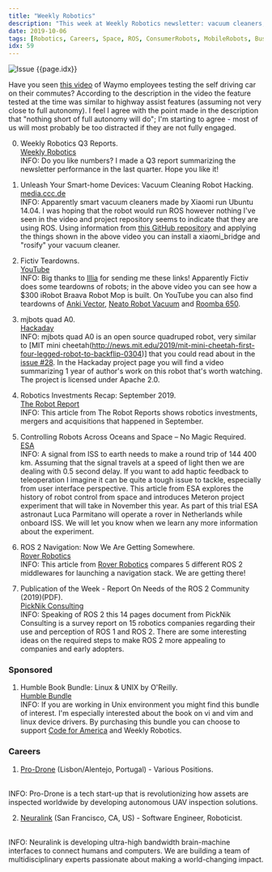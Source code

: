 ```yaml
---
title: "Weekly Robotics"
description: "This week at Weekly Robotics newsletter: vacuum cleaners, open source quadrupeds, controlling robots from SPACE and ROS 2"
date: 2019-10-06
tags: [Robotics, Careers, Space, ROS, ConsumerRobots, MobileRobots, Business, OpenSouce, Drones]
idx: 59
---
```

![Issue {{page.idx}}](/img/headers/{{page.idx}}.jpg "Issue {{page.idx}}")

Have you seen [this video](https://youtu.be/6ePWBBrWSzo) of Waymo employees testing the self driving car on their commutes? According to the description in the video the feature tested at the time was similar to highway assist features (assuming not very close to full autonomy). I feel I agree with the point made in the description that "nothing short of full autonomy will do"; I'm starting to agree - most of us will most probably be too distracted if they are not fully engaged.

0) Weekly Robotics Q3 Reports.
<br>[Weekly Robotics](https://weeklyrobotics.com/Q3-2019-report)<br>
INFO: Do you like numbers? I made a Q3 report summarizing the newsletter performance in the last quarter. Hope you like it!

1) Unleash Your Smart-home Devices: Vacuum Cleaning Robot Hacking.
<br>[media.ccc.de](https://media.ccc.de/v/34c3-9147-unleash_your_smart-home_devices_vacuum_cleaning_robot_hacking)<br>
INFO: Apparently smart vacuum cleaners made by Xiaomi run Ubuntu 14.04. I was hoping that the robot would run ROS however nothing I've seen in the video and project repository seems to indicate that they are using ROS. Using information from [this GitHub repository](https://github.com/arne48/xiaomi_bridge) and applying the things shown in the above video you can install a xiaomi_bridge and "rosify" your vacuum cleaner.

2) Fictiv Teardowns.
<br>[YouTube](https://youtu.be/EFR9EyFe_wg)<br>
INFO: Big thanks to [Illia](https://www.linkedin.com/in/illia-sheremet-68bbab105/) for sending me these links! Apparently Fictiv does some teardowns of robots; in the above video you can see how a $300 iRobot Braava Robot Mop is built. On YouTube you can also find teardowns of [Anki Vector](https://youtu.be/LFB3kCpQ8io), [Neato Robot Vacuum](https://youtu.be/gmZSvmpiZcg) and [Roomba 650](https://youtu.be/_elZ3Svbjow).

3) mjbots quad A0.
<br>[Hackaday](https://hackaday.io/project/167845-mjbots-quad-a0)<br>
INFO: mjbots quad A0 is an open source quadruped robot, very similar to [MIT mini cheetah(http://news.mit.edu/2019/mit-mini-cheetah-first-four-legged-robot-to-backflip-0304)] that you could read about in the [issue #28](https://weeklyrobotics.com/weekly-robotics-28). In the Hackaday project page you will find a video summarizing 1 year of author's work on this robot that's worth watching. The project is licensed under Apache 2.0.

4) Robotics Investments Recap: September 2019.
<br>[The Robot Report](https://www.therobotreport.com/robotics-investments-recap-september-2019/)<br>
INFO: This article from The Robot Reports shows robotics investments, mergers and acquisitions that happened in September.

5) Controlling Robots Across Oceans and Space – No Magic Required.
<br>[ESA](http://www.esa.int/Our_Activities/Human_and_Robotic_Exploration/Exploration/Controlling_robots_across_oceans_and_space_no_magic_required)<br>
INFO: A signal from ISS to earth needs to make a round trip of 144 400 km. Assuming that the signal travels at a speed of light then we are dealing with 0.5 second delay. If you want to add haptic feedback to teleoperation I imagine it can be quite a tough issue to tackle, especially from user interface perspective. This article from ESA explores the history of robot control from space and introduces Meteron project experiment that will take in November this year. As part of this trial ESA astronaut Luca Parmitano will operate a rover in Netherlands while onboard ISS. We will let you know when we learn any more information about the experiment.

6) ROS 2 Navigation: Now We Are Getting Somewhere.
<br>[Rover Robotics](https://blog.roverrobotics.com/navigation2-now-were-getting-somewhere/)<br>
INFO: This article from [Rover Robotics](https://roverrobotics.com/) compares 5 different ROS 2 middlewares for launching a navigation stack. We are getting there!

7) Publication of the Week - Report On Needs of the ROS 2 Community (2019)(PDF).
<br>[PickNik Consulting](https://picknik.ai/docs/ROS2_User_Stories_Report.pdf)<br>
INFO: Speaking of ROS 2 this 14 pages document from PickNik Consulting is a survey report on 15 robotics companies regarding their use and perception of ROS 1 and ROS 2. There are some interesting ideas on the required steps to make ROS 2 more appealing to companies and early adopters.

### Sponsored

1) Humble Book Bundle: Linux & UNIX by O'Reilly.
<br>[Humble Bundle](https://www.humblebundle.com/books/linux-unix-oreilly-books?partner=weeklyrobotics)<br>
INFO: If you are working in Unix environment you might find this bundle of interest. I'm especially interested about the book on vi and vim and linux device drivers. By purchasing this bundle you can choose to support [Code for America](https://www.codeforamerica.org/) and Weekly Robotics.

### Careers

1) [Pro-Drone](https://pro-drone.eu/careers.html) (Lisbon/Alentejo, Portugal) - Various Positions.
<br>
INFO: Pro-Drone is a tech start-up that is revolutionizing how assets are inspected worldwide by developing autonomous UAV inspection solutions.

2) [Neuralink](https://jobs.lever.co/neuralink/07224f06-f535-48bb-b733-b63c43b2b3f2) (San Francisco, CA, US) - Software Engineer, Roboticist.
<br>
INFO: Neuralink is developing ultra-high bandwidth brain-machine interfaces to connect humans and computers. We are building a team of multidisciplinary experts passionate about making a world-changing impact.
